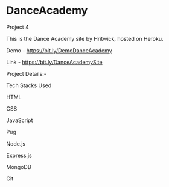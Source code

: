 # DanceAcademy

Project 4

This is the Dance Academy site by Hritwick, hosted on Heroku.

Demo - https://bit.ly/DemoDanceAcademy

Link - https://bit.ly/DanceAcademySite

Project Details:-

Tech Stacks Used

HTML

CSS

JavaScript

Pug

Node.js

Express.js

MongoDB

Git
